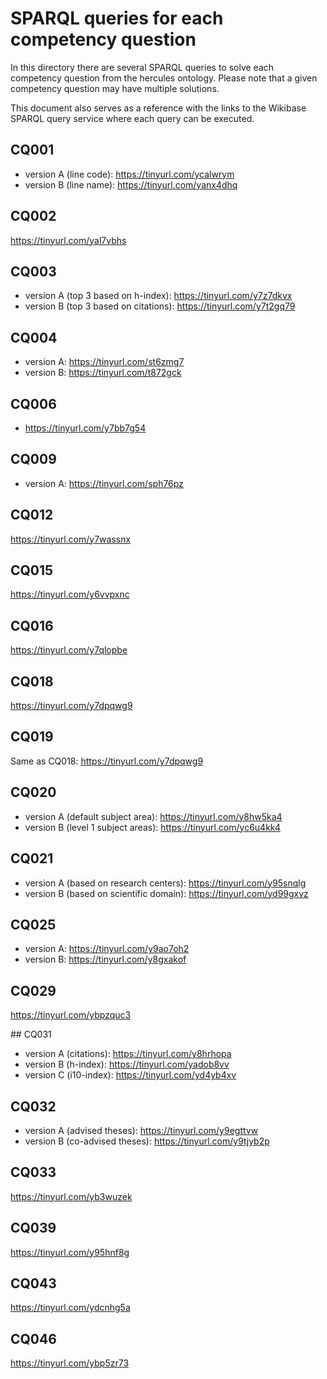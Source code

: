 # SPARQL queries for each competency question
In this directory there are several SPARQL queries to solve each competency question from the hercules ontology. Please note that a given competency question may have multiple solutions.

This document also serves as a reference with the links to the Wikibase SPARQL query service where each query can be executed.

## CQ001
* version A (line code): https://tinyurl.com/ycalwrym
* version B (line name): https://tinyurl.com/yanx4dhq

## CQ002
https://tinyurl.com/yal7vbhs

## CQ003
* version A (top 3 based on h-index): https://tinyurl.com/y7z7dkvx
* version B (top 3 based on citations): https://tinyurl.com/y7t2gq79

## CQ004
* version A: https://tinyurl.com/st6zmg7
* version B: https://tinyurl.com/t872gck

## CQ006
* https://tinyurl.com/y7bb7g54

## CQ009
* version A: https://tinyurl.com/sph76pz

## CQ012
https://tinyurl.com/y7wassnx

## CQ015
https://tinyurl.com/y6vvpxnc

## CQ016
https://tinyurl.com/y7qlopbe

## CQ018
https://tinyurl.com/y7dpqwg9

## CQ019
Same as CQ018: https://tinyurl.com/y7dpqwg9

## CQ020
* version A (default subject area): https://tinyurl.com/y8hw5ka4
* version B (level 1 subject areas): https://tinyurl.com/yc6u4kk4

## CQ021
* version A (based on research centers): https://tinyurl.com/y95snqlg
* version B (based on scientific domain): https://tinyurl.com/yd99gxvz

## CQ025
* version A: https://tinyurl.com/y9ao7oh2
* version B: https://tinyurl.com/y8gxakof

## CQ029
https://tinyurl.com/ybpzquc3

## CQ031
* version A (citations): https://tinyurl.com/y8hrhopa
* version B (h-index): https://tinyurl.com/yadob8vv
* version C (i10-index): https://tinyurl.com/yd4yb4xv

## CQ032
* version A (advised theses): https://tinyurl.com/y9egttvw
* version B (co-advised theses): https://tinyurl.com/y9tjyb2p

## CQ033
https://tinyurl.com/yb3wuzek

## CQ039
https://tinyurl.com/y95hnf8g

## CQ043
https://tinyurl.com/ydcnhg5a

## CQ046
https://tinyurl.com/ybp5zr73
